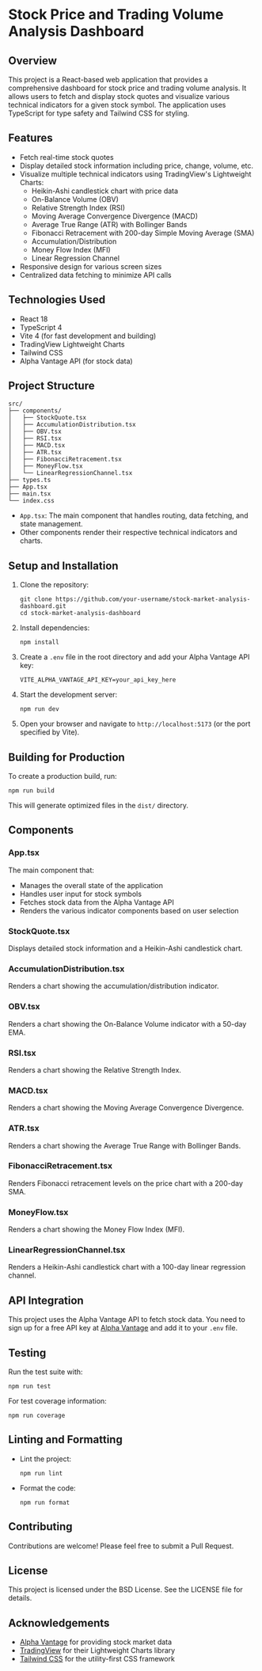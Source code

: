 # Stock Price and Trading Volume Analysis Dashboard

## Overview

This project is a React-based web application that provides a comprehensive dashboard for stock price and trading volume analysis. It allows users to fetch and display stock quotes and visualize various technical indicators for a given stock symbol. The application uses TypeScript for type safety and Tailwind CSS for styling.

## Features

- Fetch real-time stock quotes
- Display detailed stock information including price, change, volume, etc.
- Visualize multiple technical indicators using TradingView's Lightweight Charts:
  - Heikin-Ashi candlestick chart with price data
  - On-Balance Volume (OBV)
  - Relative Strength Index (RSI)
  - Moving Average Convergence Divergence (MACD)
  - Average True Range (ATR) with Bollinger Bands
  - Fibonacci Retracement with 200-day Simple Moving Average (SMA)
  - Accumulation/Distribution
  - Money Flow Index (MFI)
  - Linear Regression Channel
- Responsive design for various screen sizes
- Centralized data fetching to minimize API calls

## Technologies Used

- React 18
- TypeScript 4
- Vite 4 (for fast development and building)
- TradingView Lightweight Charts
- Tailwind CSS
- Alpha Vantage API (for stock data)

## Project Structure

```
src/
├── components/
│   ├── StockQuote.tsx
│   ├── AccumulationDistribution.tsx
│   ├── OBV.tsx
│   ├── RSI.tsx
│   ├── MACD.tsx
│   ├── ATR.tsx
│   ├── FibonacciRetracement.tsx
│   ├── MoneyFlow.tsx
│   └── LinearRegressionChannel.tsx
├── types.ts
├── App.tsx
├── main.tsx
└── index.css
```

- `App.tsx`: The main component that handles routing, data fetching, and state management.
- Other components render their respective technical indicators and charts.

## Setup and Installation

1. Clone the repository:
   ```
   git clone https://github.com/your-username/stock-market-analysis-dashboard.git
   cd stock-market-analysis-dashboard
   ```

2. Install dependencies:
   ```
   npm install
   ```

3. Create a `.env` file in the root directory and add your Alpha Vantage API key:
   ```
   VITE_ALPHA_VANTAGE_API_KEY=your_api_key_here
   ```

4. Start the development server:
   ```
   npm run dev
   ```

5. Open your browser and navigate to `http://localhost:5173` (or the port specified by Vite).

## Building for Production

To create a production build, run:

```
npm run build
```

This will generate optimized files in the `dist/` directory.

## Components

### App.tsx

The main component that:
- Manages the overall state of the application
- Handles user input for stock symbols
- Fetches stock data from the Alpha Vantage API
- Renders the various indicator components based on user selection

### StockQuote.tsx

Displays detailed stock information and a Heikin-Ashi candlestick chart.

### AccumulationDistribution.tsx

Renders a chart showing the accumulation/distribution indicator.

### OBV.tsx

Renders a chart showing the On-Balance Volume indicator with a 50-day EMA.

### RSI.tsx

Renders a chart showing the Relative Strength Index.

### MACD.tsx

Renders a chart showing the Moving Average Convergence Divergence.

### ATR.tsx

Renders a chart showing the Average True Range with Bollinger Bands.

### FibonacciRetracement.tsx

Renders Fibonacci retracement levels on the price chart with a 200-day SMA.

### MoneyFlow.tsx

Renders a chart showing the Money Flow Index (MFI).

### LinearRegressionChannel.tsx

Renders a Heikin-Ashi candlestick chart with a 100-day linear regression channel.

## API Integration

This project uses the Alpha Vantage API to fetch stock data. You need to sign up for a free API key at [Alpha Vantage](https://www.alphavantage.co/) and add it to your `.env` file.

## Testing

Run the test suite with:

```
npm run test
```

For test coverage information:

```
npm run coverage
```

## Linting and Formatting

- Lint the project:
  ```
  npm run lint
  ```

- Format the code:
  ```
  npm run format
  ```

## Contributing

Contributions are welcome! Please feel free to submit a Pull Request.

## License

This project is licensed under the BSD License. See the LICENSE file for details.

## Acknowledgements

- [Alpha Vantage](https://www.alphavantage.co/) for providing stock market data
- [TradingView](https://www.tradingview.com/lightweight-charts/) for their Lightweight Charts library
- [Tailwind CSS](https://tailwindcss.com/) for the utility-first CSS framework